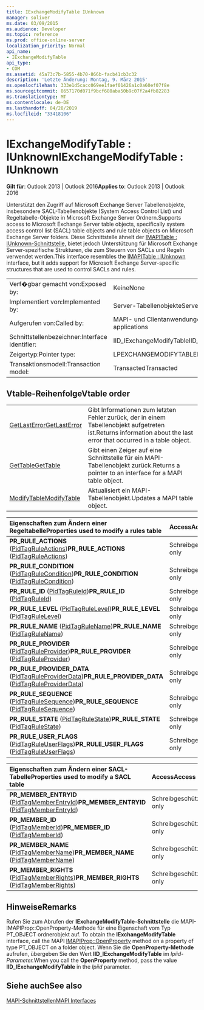 ```yaml
---
title: IExchangeModifyTable IUnknown
manager: soliver
ms.date: 03/09/2015
ms.audience: Developer
ms.topic: reference
ms.prod: office-online-server
localization_priority: Normal
api_name:
- IExchangeModifyTable
api_type:
- COM
ms.assetid: 45a73c7b-5855-4b70-866b-facb41cb3c32
description: 'Letzte Änderung: Montag, 9. März 2015'
ms.openlocfilehash: 333e1d5cacc069ee1faef01426a1c0a60ef07f8e
ms.sourcegitcommit: 8657170d071f9bcf680aba50b9c07f2a4fb82283
ms.translationtype: MT
ms.contentlocale: de-DE
ms.lasthandoff: 04/28/2019
ms.locfileid: "33418106"
---
```

# <a name="iexchangemodifytable--iunknown"></a><span data-ttu-id="b79ba-103">IExchangeModifyTable : IUnknown</span><span class="sxs-lookup"><span data-stu-id="b79ba-103">IExchangeModifyTable : IUnknown</span></span>

  
  
<span data-ttu-id="b79ba-104">**Gilt für**: Outlook 2013 | Outlook 2016</span><span class="sxs-lookup"><span data-stu-id="b79ba-104">**Applies to**: Outlook 2013 | Outlook 2016</span></span> 
  
<span data-ttu-id="b79ba-105">Unterstützt den Zugriff auf Microsoft Exchange Server Tabellenobjekte, insbesondere SACL-Tabellenobjekte (System Access Control List) und Regeltabelle-Objekte in Microsoft Exchange Server Ordnern.</span><span class="sxs-lookup"><span data-stu-id="b79ba-105">Supports access to Microsoft Exchange Server table objects, specifically system access control list (SACL) table objects and rule table objects on Microsoft Exchange Server folders.</span></span> <span data-ttu-id="b79ba-106">Diese Schnittstelle ähnelt der [IMAPITable : IUnknown-Schnittstelle,](imapitableiunknown.md) bietet jedoch Unterstützung für Microsoft Exchange Server-spezifische Strukturen, die zum Steuern von SACLs und Regeln verwendet werden.</span><span class="sxs-lookup"><span data-stu-id="b79ba-106">This interface resembles the [IMAPITable : IUnknown](imapitableiunknown.md) interface, but it adds support for Microsoft Exchange Server-specific structures that are used to control SACLs and rules.</span></span> 
  
|||
|:-----|:-----|
|<span data-ttu-id="b79ba-107">Verf�gbar gemacht von:</span><span class="sxs-lookup"><span data-stu-id="b79ba-107">Exposed by:</span></span>  <br/> |<span data-ttu-id="b79ba-108">Keine</span><span class="sxs-lookup"><span data-stu-id="b79ba-108">None</span></span>  <br/> |
|<span data-ttu-id="b79ba-109">Implementiert von:</span><span class="sxs-lookup"><span data-stu-id="b79ba-109">Implemented by:</span></span>  <br/> |<span data-ttu-id="b79ba-110">Server-Tabellenobjekte</span><span class="sxs-lookup"><span data-stu-id="b79ba-110">Server table objects</span></span>  <br/> |
|<span data-ttu-id="b79ba-111">Aufgerufen von:</span><span class="sxs-lookup"><span data-stu-id="b79ba-111">Called by:</span></span>  <br/> |<span data-ttu-id="b79ba-112">MAPI- und Clientanwendungen</span><span class="sxs-lookup"><span data-stu-id="b79ba-112">MAPI and client applications</span></span>  <br/> |
|<span data-ttu-id="b79ba-113">Schnittstellenbezeichner:</span><span class="sxs-lookup"><span data-stu-id="b79ba-113">Interface identifier:</span></span>  <br/> |<span data-ttu-id="b79ba-114">IID_IExchangeModifyTable</span><span class="sxs-lookup"><span data-stu-id="b79ba-114">IID_IExchangeModifyTable</span></span>  <br/> |
|<span data-ttu-id="b79ba-115">Zeigertyp:</span><span class="sxs-lookup"><span data-stu-id="b79ba-115">Pointer type:</span></span>  <br/> |<span data-ttu-id="b79ba-116">LPEXCHANGEMODIFYTABLE</span><span class="sxs-lookup"><span data-stu-id="b79ba-116">LPEXCHANGEMODIFYTABLE</span></span>  <br/> |
|<span data-ttu-id="b79ba-117">Transaktionsmodell:</span><span class="sxs-lookup"><span data-stu-id="b79ba-117">Transaction model:</span></span>  <br/> |<span data-ttu-id="b79ba-118">Transacted</span><span class="sxs-lookup"><span data-stu-id="b79ba-118">Transacted</span></span>  <br/> |
   
## <a name="vtable-order"></a><span data-ttu-id="b79ba-119">Vtable-Reihenfolge</span><span class="sxs-lookup"><span data-stu-id="b79ba-119">Vtable order</span></span>

|||
|:-----|:-----|
|[<span data-ttu-id="b79ba-120">GetLastError</span><span class="sxs-lookup"><span data-stu-id="b79ba-120">GetLastError</span></span>](iexchangemodifytable-getlasterror.md) <br/> |<span data-ttu-id="b79ba-121">Gibt Informationen zum letzten Fehler zurück, der in einem Tabellenobjekt aufgetreten ist.</span><span class="sxs-lookup"><span data-stu-id="b79ba-121">Returns information about the last error that occurred in a table object.</span></span>  <br/> |
|[<span data-ttu-id="b79ba-122">GetTable</span><span class="sxs-lookup"><span data-stu-id="b79ba-122">GetTable</span></span>](iexchangemodifytable-gettable.md) <br/> |<span data-ttu-id="b79ba-123">Gibt einen Zeiger auf eine Schnittstelle für ein MAPI-Tabellenobjekt zurück.</span><span class="sxs-lookup"><span data-stu-id="b79ba-123">Returns a pointer to an interface for a MAPI table object.</span></span>  <br/> |
|[<span data-ttu-id="b79ba-124">ModifyTable</span><span class="sxs-lookup"><span data-stu-id="b79ba-124">ModifyTable</span></span>](iexchangemodifytable-modifytable.md) <br/> |<span data-ttu-id="b79ba-125">Aktualisiert ein MAPI-Tabellenobjekt.</span><span class="sxs-lookup"><span data-stu-id="b79ba-125">Updates a MAPI table object.</span></span>  <br/> |
   
|<span data-ttu-id="b79ba-126">**Eigenschaften zum Ändern einer Regeltabelle**</span><span class="sxs-lookup"><span data-stu-id="b79ba-126">**Properties used to modify a rules table**</span></span>|<span data-ttu-id="b79ba-127">**Access**</span><span class="sxs-lookup"><span data-stu-id="b79ba-127">**Access**</span></span>|
|:-----|:-----|
|<span data-ttu-id="b79ba-128">**PR_RULE_ACTIONS** ([PidTagRuleActions](pidtagruleactions-canonical-property.md))</span><span class="sxs-lookup"><span data-stu-id="b79ba-128">**PR_RULE_ACTIONS** ([PidTagRuleActions](pidtagruleactions-canonical-property.md))</span></span>  <br/> |<span data-ttu-id="b79ba-129">Schreibgeschützt</span><span class="sxs-lookup"><span data-stu-id="b79ba-129">Read-only</span></span>  <br/> |
|<span data-ttu-id="b79ba-130">**PR_RULE_CONDITION** ([PidTagRuleCondition](pidtagrulecondition-canonical-property.md))</span><span class="sxs-lookup"><span data-stu-id="b79ba-130">**PR_RULE_CONDITION** ([PidTagRuleCondition](pidtagrulecondition-canonical-property.md))</span></span>  <br/> |<span data-ttu-id="b79ba-131">Schreibgeschützt</span><span class="sxs-lookup"><span data-stu-id="b79ba-131">Read-only</span></span>  <br/> |
|<span data-ttu-id="b79ba-132">**PR_RULE_ID** ([PidTagRuleId](pidtagruleid-canonical-property.md))</span><span class="sxs-lookup"><span data-stu-id="b79ba-132">**PR_RULE_ID** ([PidTagRuleId](pidtagruleid-canonical-property.md))</span></span>  <br/> |<span data-ttu-id="b79ba-133">Schreibgeschützt</span><span class="sxs-lookup"><span data-stu-id="b79ba-133">Read-only</span></span>  <br/> |
|<span data-ttu-id="b79ba-134">**PR_RULE_LEVEL** ([PidTagRuleLevel](pidtagrulelevel-canonical-property.md))</span><span class="sxs-lookup"><span data-stu-id="b79ba-134">**PR_RULE_LEVEL** ([PidTagRuleLevel](pidtagrulelevel-canonical-property.md))</span></span>  <br/> |<span data-ttu-id="b79ba-135">Schreibgeschützt</span><span class="sxs-lookup"><span data-stu-id="b79ba-135">Read-only</span></span>  <br/> |
|<span data-ttu-id="b79ba-136">**PR_RULE_NAME** ([PidTagRuleName](pidtagrulename-canonical-property.md))</span><span class="sxs-lookup"><span data-stu-id="b79ba-136">**PR_RULE_NAME** ([PidTagRuleName](pidtagrulename-canonical-property.md))</span></span>  <br/> |<span data-ttu-id="b79ba-137">Schreibgeschützt</span><span class="sxs-lookup"><span data-stu-id="b79ba-137">Read-only</span></span>  <br/> |
|<span data-ttu-id="b79ba-138">**PR_RULE_PROVIDER** ([PidTagRuleProvider](pidtagruleprovider-canonical-property.md))</span><span class="sxs-lookup"><span data-stu-id="b79ba-138">**PR_RULE_PROVIDER** ([PidTagRuleProvider](pidtagruleprovider-canonical-property.md))</span></span>  <br/> |<span data-ttu-id="b79ba-139">Schreibgeschützt</span><span class="sxs-lookup"><span data-stu-id="b79ba-139">Read-only</span></span>  <br/> |
|<span data-ttu-id="b79ba-140">**PR_RULE_PROVIDER_DATA** ([PidTagRuleProviderData](pidtagruleproviderdata-canonical-property.md))</span><span class="sxs-lookup"><span data-stu-id="b79ba-140">**PR_RULE_PROVIDER_DATA** ([PidTagRuleProviderData](pidtagruleproviderdata-canonical-property.md))</span></span>  <br/> |<span data-ttu-id="b79ba-141">Schreibgeschützt</span><span class="sxs-lookup"><span data-stu-id="b79ba-141">Read-only</span></span>  <br/> |
|<span data-ttu-id="b79ba-142">**PR_RULE_SEQUENCE** ([PidTagRuleSequence](pidtagrulesequence-canonical-property.md))</span><span class="sxs-lookup"><span data-stu-id="b79ba-142">**PR_RULE_SEQUENCE** ([PidTagRuleSequence](pidtagrulesequence-canonical-property.md))</span></span>  <br/> |<span data-ttu-id="b79ba-143">Schreibgeschützt</span><span class="sxs-lookup"><span data-stu-id="b79ba-143">Read-only</span></span>  <br/> |
|<span data-ttu-id="b79ba-144">**PR_RULE_STATE** ([PidTagRuleState](pidtagrulestate-canonical-property.md))</span><span class="sxs-lookup"><span data-stu-id="b79ba-144">**PR_RULE_STATE** ([PidTagRuleState](pidtagrulestate-canonical-property.md))</span></span>  <br/> |<span data-ttu-id="b79ba-145">Schreibgeschützt</span><span class="sxs-lookup"><span data-stu-id="b79ba-145">Read-only</span></span>  <br/> |
|<span data-ttu-id="b79ba-146">**PR_RULE_USER_FLAGS** ([PidTagRuleUserFlags](pidtagruleuserflags-canonical-property.md))</span><span class="sxs-lookup"><span data-stu-id="b79ba-146">**PR_RULE_USER_FLAGS** ([PidTagRuleUserFlags](pidtagruleuserflags-canonical-property.md))</span></span>  <br/> |<span data-ttu-id="b79ba-147">Schreibgeschützt</span><span class="sxs-lookup"><span data-stu-id="b79ba-147">Read-only</span></span>  <br/> |
   
|<span data-ttu-id="b79ba-148">**Eigenschaften zum Ändern einer SACL-Tabelle**</span><span class="sxs-lookup"><span data-stu-id="b79ba-148">**Properties used to modify a SACL table**</span></span>|<span data-ttu-id="b79ba-149">**Access**</span><span class="sxs-lookup"><span data-stu-id="b79ba-149">**Access**</span></span>|
|:-----|:-----|
|<span data-ttu-id="b79ba-150">**PR_MEMBER_ENTRYID** ([PidTagMemberEntryId](pidtagmemberentryid-canonical-property.md))</span><span class="sxs-lookup"><span data-stu-id="b79ba-150">**PR_MEMBER_ENTRYID** ([PidTagMemberEntryId](pidtagmemberentryid-canonical-property.md))</span></span>  <br/> |<span data-ttu-id="b79ba-151">Schreibgeschützt</span><span class="sxs-lookup"><span data-stu-id="b79ba-151">Read-only</span></span>  <br/> |
|<span data-ttu-id="b79ba-152">**PR_MEMBER_ID** ([PidTagMemberId](pidtagmemberid-canonical-property.md))</span><span class="sxs-lookup"><span data-stu-id="b79ba-152">**PR_MEMBER_ID** ([PidTagMemberId](pidtagmemberid-canonical-property.md))</span></span>  <br/> |<span data-ttu-id="b79ba-153">Schreibgeschützt</span><span class="sxs-lookup"><span data-stu-id="b79ba-153">Read-only</span></span>  <br/> |
|<span data-ttu-id="b79ba-154">**PR_MEMBER_NAME** ([PidTagMemberName](pidtagmembername-canonical-property.md))</span><span class="sxs-lookup"><span data-stu-id="b79ba-154">**PR_MEMBER_NAME** ([PidTagMemberName](pidtagmembername-canonical-property.md))</span></span>  <br/> |<span data-ttu-id="b79ba-155">Schreibgeschützt</span><span class="sxs-lookup"><span data-stu-id="b79ba-155">Read-only</span></span>  <br/> |
|<span data-ttu-id="b79ba-156">**PR_MEMBER_RIGHTS** ([PidTagMemberRights](pidtagmemberrights-canonical-property.md))</span><span class="sxs-lookup"><span data-stu-id="b79ba-156">**PR_MEMBER_RIGHTS** ([PidTagMemberRights](pidtagmemberrights-canonical-property.md))</span></span>  <br/> |<span data-ttu-id="b79ba-157">Schreibgeschützt</span><span class="sxs-lookup"><span data-stu-id="b79ba-157">Read-only</span></span>  <br/> |
   
## <a name="remarks"></a><span data-ttu-id="b79ba-158">Hinweise</span><span class="sxs-lookup"><span data-stu-id="b79ba-158">Remarks</span></span>

<span data-ttu-id="b79ba-159">Rufen Sie zum Abrufen der **IExchangeModifyTable-Schnittstelle** die MAPI-IMAPIProp::OpenProperty-Methode für eine Eigenschaft vom Typ PT_OBJECT ordnerobjekt auf. [](imapiprop-openproperty.md)</span><span class="sxs-lookup"><span data-stu-id="b79ba-159">To obtain the **IExchangeModifyTable** interface, call the MAPI [IMAPIProp::OpenProperty](imapiprop-openproperty.md) method on a property of type PT_OBJECT on a folder object.</span></span> <span data-ttu-id="b79ba-160">Wenn Sie die **OpenProperty-Methode** aufrufen, übergeben Sie den Wert **IID_IExchangeModifyTable** im _lpiid-Parameter._</span><span class="sxs-lookup"><span data-stu-id="b79ba-160">When you call the **OpenProperty** method, pass the value **IID_IExchangeModifyTable** in the  _lpiid_ parameter.</span></span> 
  
## <a name="see-also"></a><span data-ttu-id="b79ba-161">Siehe auch</span><span class="sxs-lookup"><span data-stu-id="b79ba-161">See also</span></span>



[<span data-ttu-id="b79ba-162">MAPI-Schnittstellen</span><span class="sxs-lookup"><span data-stu-id="b79ba-162">MAPI Interfaces</span></span>](mapi-interfaces.md)

